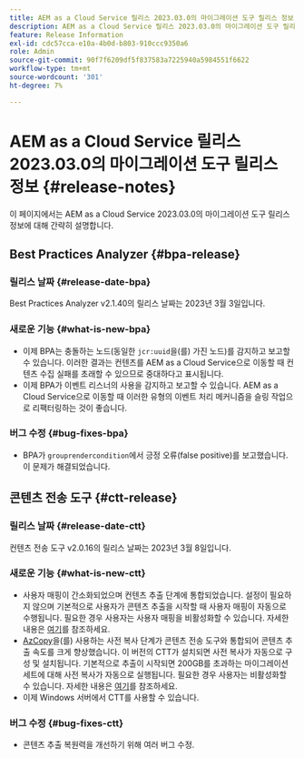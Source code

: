 ```yaml
---
title: AEM as a Cloud Service 릴리스 2023.03.0의 마이그레이션 도구 릴리스 정보
description: AEM as a Cloud Service 릴리스 2023.03.0의 마이그레이션 도구 릴리스 정보
feature: Release Information
exl-id: cdc57cca-e10a-4b0d-b803-910ccc9350a6
role: Admin
source-git-commit: 90f7f6209df5f837583a7225940a5984551f6622
workflow-type: tm+mt
source-wordcount: '301'
ht-degree: 7%

---
```


# AEM as a Cloud Service 릴리스 2023.03.0의 마이그레이션 도구 릴리스 정보 {#release-notes}

이 페이지에서는 AEM as a Cloud Service 2023.03.0의 마이그레이션 도구 릴리스 정보에 대해 간략히 설명합니다.

## Best Practices Analyzer {#bpa-release}

### 릴리스 날짜 {#release-date-bpa}

Best Practices Analyzer v2.1.40의 릴리스 날짜는 2023년 3월 3일입니다.

### 새로운 기능 {#what-is-new-bpa}

* 이제 BPA는 충돌하는 노드(동일한 `jcr:uuid`을(를) 가진 노드)를 감지하고 보고할 수 있습니다. 이러한 결과는 컨텐츠를 AEM as a Cloud Service으로 이동할 때 컨텐츠 수집 실패를 초래할 수 있으므로 중대하다고 표시됩니다.
* 이제 BPA가 이벤트 리스너의 사용을 감지하고 보고할 수 있습니다. AEM as a Cloud Service으로 이동할 때 이러한 유형의 이벤트 처리 메커니즘을 슬링 작업으로 리팩터링하는 것이 좋습니다.

### 버그 수정 {#bug-fixes-bpa}

* BPA가 `grouprendercondition`에서 긍정 오류(false positive)를 보고했습니다. 이 문제가 해결되었습니다.

## 콘텐츠 전송 도구 {#ctt-release}

### 릴리스 날짜 {#release-date-ctt}

컨텐츠 전송 도구 v2.0.16의 릴리스 날짜는 2023년 3월 8일입니다.

### 새로운 기능 {#what-is-new-ctt}

* 사용자 매핑이 간소화되었으며 컨텐츠 추출 단계에 통합되었습니다. 설정이 필요하지 않으며 기본적으로 사용자가 콘텐츠 추출을 시작할 때 사용자 매핑이 자동으로 수행됩니다. 필요한 경우 사용자는 사용자 매핑을 비활성화할 수 있습니다. 자세한 내용은 [여기](https://experienceleague.adobe.com/docs/experience-manager-cloud-service/content/migration-journey/cloud-migration/content-transfer-tool/user-mapping-and-migration.html#user-mapping-detail)를 참조하세요.
* [AzCopy](https://learn.microsoft.com/en-us/azure/storage/common/storage-use-azcopy-v10)을(를) 사용하는 사전 복사 단계가 콘텐츠 전송 도구와 통합되어 콘텐츠 추출 속도를 크게 향상했습니다. 이 버전의 CTT가 설치되면 사전 복사가 자동으로 구성 및 설치됩니다. 기본적으로 추출이 시작되면 200GB를 초과하는 마이그레이션 세트에 대해 사전 복사가 자동으로 실행됩니다. 필요한 경우 사용자는 비활성화할 수 있습니다. 자세한 내용은 [여기](https://experienceleague.adobe.com/docs/experience-manager-cloud-service/content/migration-journey/cloud-migration/content-transfer-tool/handling-large-content-repositories.html)를 참조하세요.
* 이제 Windows 서버에서 CTT를 사용할 수 있습니다.

### 버그 수정 {#bug-fixes-ctt}

* 콘텐츠 추출 복원력을 개선하기 위해 여러 버그 수정.
